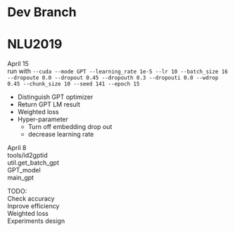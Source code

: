 # Dev Branch
# NLU2019  
April 15   
run with `--cuda --mode GPT --learning_rate 1e-5 --lr 10 --batch_size 16 --dropoute 0.0 --dropout 0.45 --dropouth 0.3 --dropouti 0.0 --wdrop 0.45 --chunk_size 10 --seed 141 --epoch 15`  
- Distinguish GPT optimizer 
- Return GPT LM result
- Weighted loss
- Hyper-parameter
  - Turn off embedding drop out
  - decrease learning rate  

April 8  
tools/id2gptid  
util.get_batch_gpt  
GPT_model  
main_gpt  
  
TODO:  
Check accuracy   
Inprove efficiency  
Weighted loss  
Experiments design  

